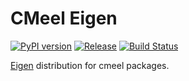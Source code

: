 # CMeel Eigen

[![PyPI version](https://badge.fury.io/py/cmeel-eigen.svg)](https://pypi.org/project/cmeel-eigen)
[![Release](https://github.com/cmake-wheel/cmeel-eigen/actions/workflows/release.yml/badge.svg)](https://github.com/cmake-wheel/cmeel-boost/actions/workflows/eigen.yml)
[![Build Status](https://api.cirrus-ci.com/github/cmake-wheel/cmeel-eigen.svg)](https://cirrus-ci.com/github/cmake-wheel/cmeel-eigen)

[Eigen](https://gitlab.com/libeigen/eigen) distribution for cmeel packages.
